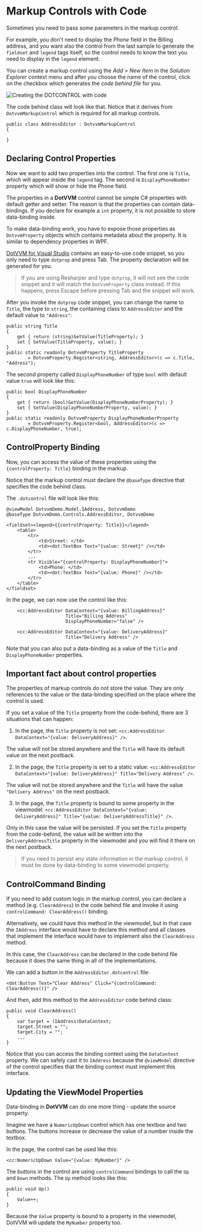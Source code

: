 # Markup Controls with Code

Sometimes you need to pass some parameters in the markup control.

For example, you don't need to display the *Phone* field in the Billing address, and you want also the control from the last sample to generate the `fieldset` and `legend` tags itself, so the control needs to know the text you need to display in the `legend` element.

You can create a markup control using the _Add > New Item_ in the _Solution Explorer_ context menu and after you choose the name of the control, click on the checkbox which generates the _code behind file_ for you.

<p><img src="{imageDir}control-development-markup-controls-with-code-1.png" alt="Creating the DOTCONTROL with code" /></p>

The code behind class will look like that. Notice that it derives from `DotvvmMarkupControl` which is required for all markup controls.

```CSHARP
public class AddressEditor : DotvvmMarkupControl
{

}
```

## Declaring Control Properties

Now we want to add two properties into the control. The first one is `Title`, which will appear inside the `legend` tag.
The second is `DisplayPhoneNumber` property which will show or hide the Phone field. 

The properties in a **DotVVM** control cannot be simple C# properties with default getter and setter. The reason is that the properties can contain data-bindings. If you declare for example a `int` property, it is not possible to store data-binding inside.

To make data-binding work, you have to expose those properties as `DotvvmProperty` objects which contains metadata about the property. It is similar to dependency properties in WPF.

[DotVVM for Visual Studio](https://www.dotvvm.com/landing/dotvvm-for-visual-studio) contains an easy-to-use code snippet, so you only need to type `dotprop` and press Tab. The property declaration will be generated for you.

> If you are using Resharper and type `dotprop`, it will not see the code snippet and it will match the `DotvvmProperty` class instead. If this happens, press Escape before pressing Tab and the snippet will work.

After you invoke the `dotprop` code snippet, you can change the name to `Title`, the type to `string`, the containing class to `AddressEditor` and the default value to `"Address"`:

```CSHARP
public string Title
{
    get { return (string)GetValue(TitleProperty); }
    set { SetValue(TitleProperty, value); }
}
public static readonly DotvvmProperty TitleProperty
        = DotvvmProperty.Register<string, AddressEditor>(c => c.Title, "Address");
```

The second property called `DisplayPhoneNumber` of type `bool` with default value `true` will look like this:

```CSHARP
public bool DisplayPhoneNumber
{
    get { return (bool)GetValue(DisplayPhoneNumberProperty); }
    set { SetValue(DisplayPhoneNumberProperty, value); }
}
public static readonly DotvvmProperty DisplayPhoneNumberProperty
        = DotvvmProperty.Register<bool, AddressEditor>(c => c.DisplayPhoneNumber, true);
```

## ControlProperty Binding

Now, you can access the value of these properties using the `{controlProperty: Title}` binding in the markup. 

Notice that the markup control must declare the `@baseType` directive that specifies the code behind class.

The `.dotcontrol` file will look like this:

```DOTHTML
@viewModel DotvvmDemo.Model.IAddress, DotvvmDemo
@baseType DotvvmDemo.Controls.AddressEditor, DotvvmDemo

<fieldset><legend>{{controlProperty: Title}}</legend>
    <table>
        <tr>
            <td>Street: </td>
            <td><dot:TextBox Text="{value: Street}" /></td>
        </tr>
        ...
        <tr Visible="{controlProperty: DisplayPhoneNumber}">
            <td>Phone: </td>
            <td><dot:TextBox Text="{value: Phone}" /></td>
        </tr>
    </table>
</fieldset>
```

In the page, we can now use the control like this:

```DOTHTML
    <cc:AddressEditor DataContext="{value: BillingAddress}" 
                      Title="Billing Address" 
                      DisplayPhoneNumber="false" />

    <cc:AddressEditor DataContext="{value: DeliveryAddress}" 
                      Title="Delivery Address" />
```

Note that you can also put a data-binding as a value of the `Title` and `DisplayPhoneNumber` properties.

## Important fact about control properties

The properties of markup controls do not store the value. They are only references to the value or the data-binding specified on the place where the control is used.

If you set a value of the `Title` property from the code-behind, there are 3 situations that can happen:

1. In the page, the `Title` property is not set: `<cc:AddressEditor DataContext="{value: DeliveryAddress}" />`.

The value will not be stored anywhere and the `Title` will have its default value on the next postback.

2. In the page, the `Title` property is set to a static value: `<cc:AddressEditor DataContext="{value: DeliveryAddress}" Title="Delivery Address" />`.

The value will not be stored anywhere and the `Title` will have the value `"Delivery Address"` on the next postback.

3. In the page, the `Title` property is bound to some property in the viewmodel: `<cc:AddressEditor DataContext="{value: DeliveryAddress}" Title="{value: DeliveryAddressTitle}" />`.

Only in this case the value will be persisted. If you set the `Title` property from the code-behind, the value will be written into the `DeliveryAddressTitle` property in the viewmodel and you will find it there on the next postback.

> If you need to persist any state information in the markup control, it must be done by data-binding to some viewmodel property.

## ControlCommand Binding

If you need to add custom logic in the markup control, you can declare a method (e.g. `ClearAddress`) in the code behind file and invoke it using `controlCommand: ClearAddress()` binding.

Alternatively, we could have this method in the viewmodel, but in that case the `IAddress` interface would have to declare this method and all classes that implement the interface would have to implement also the `ClearAddress` method. 

In this case, the `ClearAddress` can be declared in the code behind file because it does the same thing in all of the implementations.

We can add a button in the `AddressEditor.dotcontrol` file:

```DOTHTML
<dot:Button Text="Clear Address" Click="{controlCommand: ClearAddress()}" />
````

And then, add this method to the `AddressEditor` code behind class:

```CSHARP
public void ClearAddress() 
{
    var target = (IAddress)DataContext;
    target.Street = "";
    target.City = "";
    ...
}
```

Notice that you can access the binding context using the `DataContext` property. We can safely cast it to `IAddress` because the `@viewModel` directive of the control specifies that the binding context must implement this interface. 


## Updating the ViewModel Properties

Data-binding in **DotVVM** can do one more thing - update the source property. 

Imagine we have a `NumericUpDown` control which has one textbox and two buttons. The buttons increase or decrease the value of a number inside the textbox.

In the page, the control can be used like this:

```DOTHTML
<cc:NumericUpDown Value="{value: MyNumber}" />
```

The buttons in the control are using `controlCommand` bindings to call the `Up` and `Down` methods.
The `Up` method looks like this:

```CSHARP
public void Up()
{
    Value++;
}
```

Because the `Value` property is bound to a property in the viewmodel, DotVVM will update the `MyNumber` property too. 

